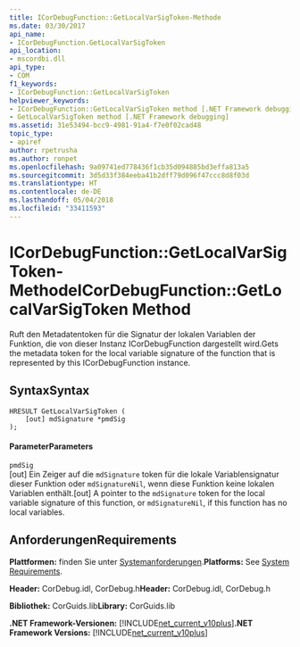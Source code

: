 ```yaml
---
title: ICorDebugFunction::GetLocalVarSigToken-Methode
ms.date: 03/30/2017
api_name:
- ICorDebugFunction.GetLocalVarSigToken
api_location:
- mscordbi.dll
api_type:
- COM
f1_keywords:
- ICorDebugFunction::GetLocalVarSigToken
helpviewer_keywords:
- ICorDebugFunction::GetLocalVarSigToken method [.NET Framework debugging]
- GetLocalVarSigToken method [.NET Framework debugging]
ms.assetid: 31e53494-bcc9-4981-91a4-f7e0f02cad48
topic_type:
- apiref
author: rpetrusha
ms.author: ronpet
ms.openlocfilehash: 9a09741ed778436f1cb35d094885bd3effa813a5
ms.sourcegitcommit: 3d5d33f384eeba41b2dff79d096f47ccc8d8f03d
ms.translationtype: HT
ms.contentlocale: de-DE
ms.lasthandoff: 05/04/2018
ms.locfileid: "33411593"
---
```

# <a name="icordebugfunctiongetlocalvarsigtoken-method"></a><span data-ttu-id="eab71-102">ICorDebugFunction::GetLocalVarSigToken-Methode</span><span class="sxs-lookup"><span data-stu-id="eab71-102">ICorDebugFunction::GetLocalVarSigToken Method</span></span>
<span data-ttu-id="eab71-103">Ruft den Metadatentoken für die Signatur der lokalen Variablen der Funktion, die von dieser Instanz ICorDebugFunction dargestellt wird.</span><span class="sxs-lookup"><span data-stu-id="eab71-103">Gets the metadata token for the local variable signature of the function that is represented by this ICorDebugFunction instance.</span></span>  
  
## <a name="syntax"></a><span data-ttu-id="eab71-104">Syntax</span><span class="sxs-lookup"><span data-stu-id="eab71-104">Syntax</span></span>  
  
```  
HRESULT GetLocalVarSigToken (  
    [out] mdSignature *pmdSig  
);  
```  
  
#### <a name="parameters"></a><span data-ttu-id="eab71-105">Parameter</span><span class="sxs-lookup"><span data-stu-id="eab71-105">Parameters</span></span>  
 `pmdSig`  
 <span data-ttu-id="eab71-106">[out] Ein Zeiger auf die `mdSignature` token für die lokale Variablensignatur dieser Funktion oder `mdSignatureNil`, wenn diese Funktion keine lokalen Variablen enthält.</span><span class="sxs-lookup"><span data-stu-id="eab71-106">[out] A pointer to the `mdSignature` token for the local variable signature of this function, or `mdSignatureNil`, if this function has no local variables.</span></span>  
  
## <a name="requirements"></a><span data-ttu-id="eab71-107">Anforderungen</span><span class="sxs-lookup"><span data-stu-id="eab71-107">Requirements</span></span>  
 <span data-ttu-id="eab71-108">**Plattformen:** finden Sie unter [Systemanforderungen](../../../../docs/framework/get-started/system-requirements.md).</span><span class="sxs-lookup"><span data-stu-id="eab71-108">**Platforms:** See [System Requirements](../../../../docs/framework/get-started/system-requirements.md).</span></span>  
  
 <span data-ttu-id="eab71-109">**Header:** CorDebug.idl, CorDebug.h</span><span class="sxs-lookup"><span data-stu-id="eab71-109">**Header:** CorDebug.idl, CorDebug.h</span></span>  
  
 <span data-ttu-id="eab71-110">**Bibliothek:** CorGuids.lib</span><span class="sxs-lookup"><span data-stu-id="eab71-110">**Library:** CorGuids.lib</span></span>  
  
 <span data-ttu-id="eab71-111">**.NET Framework-Versionen:** [!INCLUDE[net_current_v10plus](../../../../includes/net-current-v10plus-md.md)]</span><span class="sxs-lookup"><span data-stu-id="eab71-111">**.NET Framework Versions:** [!INCLUDE[net_current_v10plus](../../../../includes/net-current-v10plus-md.md)]</span></span>

